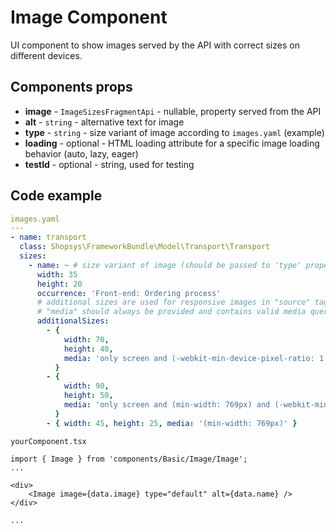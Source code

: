 # Image Component

UI component to show images served by the API with correct sizes on different devices.

## Components props

- **image** - `ImageSizesFragmentApi` - nullable, property served from the API
- **alt** - `string` - alternative text for image
- **type** - `string` - size variant of image according to `images.yaml` (example)
- **loading** - optional - HTML loading attribute for a specific image loading behavior (auto, lazy, eager)
- **testId** - optional - string, used for testing

## Code example

```yaml
images.yaml
---
- name: transport
  class: Shopsys\FrameworkBundle\Model\Transport\Transport
  sizes:
    - name: ~ # size variant of image (should be passed to 'type' property) - "~" means "default"
      width: 35
      height: 20
      occurrence: 'Front-end: Ordering process'
      # additional sizes are used for responsive images in "source" tags in picture element
      # "media" should always be provided and contains valid media query
      additionalSizes:
        - {
            width: 70,
            height: 40,
            media: 'only screen and (-webkit-min-device-pixel-ratio: 1.5)'
          }
        - {
            width: 90,
            height: 50,
            media: 'only screen and (min-width: 769px) and (-webkit-min-device-pixel-ratio: 1.5)'
          }
        - { width: 45, height: 25, media: '(min-width: 769px)' }
```

```tsx
yourComponent.tsx

import { Image } from 'components/Basic/Image/Image';
...

<div>
    <Image image={data.image} type="default" alt={data.name} />
</div>

...
```
